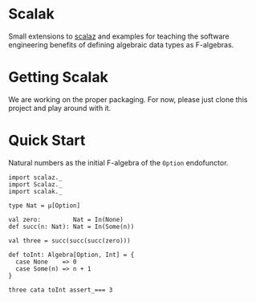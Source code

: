 # Scalak

Small extensions to [scalaz](http://github.com/scalaz/scalaz) and
examples for teaching the software engineering benefits of defining
algebraic data types as F-algebras.

# Getting Scalak

We are working on the proper packaging.
For now, please just clone this project and play around with it.

# Quick Start

Natural numbers as the initial F-algebra of the `Option` endofunctor.

    import scalaz._
    import Scalaz._
    import scalak._

    type Nat = µ[Option]

    val zero:         Nat = In(None)
    def succ(n: Nat): Nat = In(Some(n))

    val three = succ(succ(succ(zero)))

    def toInt: Algebra[Option, Int] = {
      case None    => 0
      case Some(n) => n + 1
    }

    three cata toInt assert_=== 3
